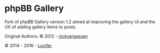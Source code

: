# phpBB Gallery

Fork of phpBB Gallery version 1.2 aimed at improving the gallery UI and the UX of adding gallery items to posts.

Original Authors:
© 2012 - [nickvergessen](http://www.flying-bits.org)

© 2014 - 2016 - [Lucifer](http://www.anavaro.com)
